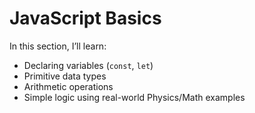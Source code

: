 # JavaScript Basics

In this section, I’ll learn:

- Declaring variables (`const`, `let`)
- Primitive data types
- Arithmetic operations
- Simple logic using real-world Physics/Math examples

